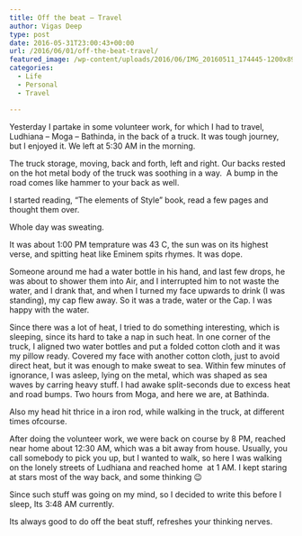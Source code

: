 ```yaml
---
title: Off the beat – Travel
author: Vigas Deep
type: post
date: 2016-05-31T23:00:43+00:00
url: /2016/06/01/off-the-beat-travel/
featured_image: /wp-content/uploads/2016/06/IMG_20160511_174445-1200x890.jpg
categories:
  - Life
  - Personal
  - Travel

---
```

Yesterday I partake in some volunteer work, for which I had to travel,  Ludhiana &#8211; Moga &#8211; Bathinda, in the back of a truck. It was tough journey, but I enjoyed it. We left at 5:30 AM in the morning.

The truck storage, moving, back and forth, left and right. Our backs rested on the hot metal body of the truck was soothing in a way.  A bump in the road comes like hammer to your back as well.

I started reading, &#8220;The elements of Style&#8221; book, read a few pages and thought them over.

Whole day was sweating.

It was about 1:00 PM temprature was 43 C, the sun was on its highest verse, and spitting heat like Eminem spits rhymes. It was dope.

Someone around me had a water bottle in his hand, and last few drops, he was about to shower them into Air, and I interrupted him to not waste the water, and I drank that, and when I turned my face upwards to drink (I was standing), my cap flew away. So it was a trade, water or the Cap. I was happy with the water.

Since there was a lot of heat, I tried to do something interesting, which is sleeping, since its hard to take a nap in such heat. In one corner of the truck, I aligned two water bottles and put a folded cotton cloth and it was my pillow ready. Covered my face with another cotton cloth, just to avoid direct heat, but it was enough to make sweat to sea. Within few minutes of ignorance, I was asleep, lying on the metal, which was shaped as sea waves by carring heavy stuff. I had awake split-seconds due to excess heat and road bumps. Two hours from Moga, and here we are, at Bathinda.

Also my head hit thrice in a iron rod, while walking in the truck, at different times ofcourse.

After doing the volunteer work, we were back on course by 8 PM, reached near home about 12:30 AM, which was a bit away from house. Usually, you call somebody to pick you up, but I wanted to walk, so here I was walking on the lonely streets of Ludhiana and reached home  at 1 AM. I kept staring at stars most of the way back, and some thinking 😉

Since such stuff was going on my mind, so I decided to write this before I sleep, Its 3:48 AM currently.

Its always good to do off the beat stuff, refreshes your thinking nerves.